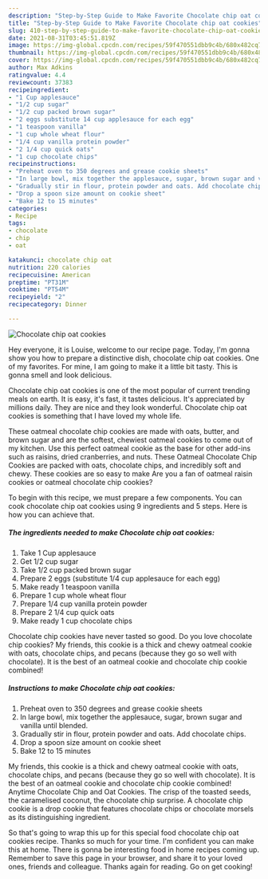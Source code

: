 ```yaml
---
description: "Step-by-Step Guide to Make Favorite Chocolate chip oat cookies"
title: "Step-by-Step Guide to Make Favorite Chocolate chip oat cookies"
slug: 410-step-by-step-guide-to-make-favorite-chocolate-chip-oat-cookies
date: 2021-08-31T03:45:51.819Z
image: https://img-global.cpcdn.com/recipes/59f470551dbb9c4b/680x482cq70/chocolate-chip-oat-cookies-recipe-main-photo.jpg
thumbnail: https://img-global.cpcdn.com/recipes/59f470551dbb9c4b/680x482cq70/chocolate-chip-oat-cookies-recipe-main-photo.jpg
cover: https://img-global.cpcdn.com/recipes/59f470551dbb9c4b/680x482cq70/chocolate-chip-oat-cookies-recipe-main-photo.jpg
author: Max Adkins
ratingvalue: 4.4
reviewcount: 37383
recipeingredient:
- "1 Cup applesauce"
- "1/2 cup sugar"
- "1/2 cup packed brown sugar"
- "2 eggs substitute 14 cup applesauce for each egg"
- "1 teaspoon vanilla"
- "1 cup whole wheat flour"
- "1/4 cup vanilla protein powder"
- "2 1/4 cup quick oats"
- "1 cup chocolate chips"
recipeinstructions:
- "Preheat oven to 350 degrees and grease cookie sheets"
- "In large bowl, mix together the applesauce, sugar, brown sugar and vanilla until blended."
- "Gradually stir in flour, protein powder and oats. Add chocolate chips."
- "Drop a spoon size amount on cookie sheet"
- "Bake 12 to 15 minutes"
categories:
- Recipe
tags:
- chocolate
- chip
- oat

katakunci: chocolate chip oat 
nutrition: 220 calories
recipecuisine: American
preptime: "PT31M"
cooktime: "PT54M"
recipeyield: "2"
recipecategory: Dinner

---
```



![Chocolate chip oat cookies](https://img-global.cpcdn.com/recipes/59f470551dbb9c4b/680x482cq70/chocolate-chip-oat-cookies-recipe-main-photo.jpg)

Hey everyone, it is Louise, welcome to our recipe page. Today, I'm gonna show you how to prepare a distinctive dish, chocolate chip oat cookies. One of my favorites. For mine, I am going to make it a little bit tasty. This is gonna smell and look delicious.

Chocolate chip oat cookies is one of the most popular of current trending meals on earth. It is easy, it's fast, it tastes delicious. It's appreciated by millions daily. They are nice and they look wonderful. Chocolate chip oat cookies is something that I have loved my whole life.

These oatmeal chocolate chip cookies are made with oats, butter, and brown sugar and are the softest, chewiest oatmeal cookies to come out of my kitchen. Use this perfect oatmeal cookie as the base for other add-ins such as raisins, dried cranberries, and nuts. These Oatmeal Chocolate Chip Cookies are packed with oats, chocolate chips, and incredibly soft and chewy. These cookies are so easy to make Are you a fan of oatmeal raisin cookies or oatmeal chocolate chip cookies?


To begin with this recipe, we must prepare a few components. You can cook chocolate chip oat cookies using 9 ingredients and 5 steps. Here is how you can achieve that.

<!--inarticleads1-->

##### The ingredients needed to make Chocolate chip oat cookies:

1. Take 1 Cup applesauce
1. Get 1/2 cup sugar
1. Take 1/2 cup packed brown sugar
1. Prepare 2 eggs (substitute 1/4 cup applesauce for each egg)
1. Make ready 1 teaspoon vanilla
1. Prepare 1 cup whole wheat flour
1. Prepare 1/4 cup vanilla protein powder
1. Prepare 2 1/4 cup quick oats
1. Make ready 1 cup chocolate chips


Chocolate chip cookies have never tasted so good. Do you love chocolate chip cookies? My friends, this cookie is a thick and chewy oatmeal cookie with oats, chocolate chips, and pecans (because they go so well with chocolate). It is the best of an oatmeal cookie and chocolate chip cookie combined! 

<!--inarticleads2-->

##### Instructions to make Chocolate chip oat cookies:

1. Preheat oven to 350 degrees and grease cookie sheets
1. In large bowl, mix together the applesauce, sugar, brown sugar and vanilla until blended.
1. Gradually stir in flour, protein powder and oats. Add chocolate chips.
1. Drop a spoon size amount on cookie sheet
1. Bake 12 to 15 minutes


My friends, this cookie is a thick and chewy oatmeal cookie with oats, chocolate chips, and pecans (because they go so well with chocolate). It is the best of an oatmeal cookie and chocolate chip cookie combined! Anytime Chocolate Chip and Oat Cookies. The crisp of the toasted seeds, the caramelised coconut, the chocolate chip surprise. A chocolate chip cookie is a drop cookie that features chocolate chips or chocolate morsels as its distinguishing ingredient. 

So that's going to wrap this up for this special food chocolate chip oat cookies recipe. Thanks so much for your time. I'm confident you can make this at home. There is gonna be interesting food in home recipes coming up. Remember to save this page in your browser, and share it to your loved ones, friends and colleague. Thanks again for reading. Go on get cooking!

